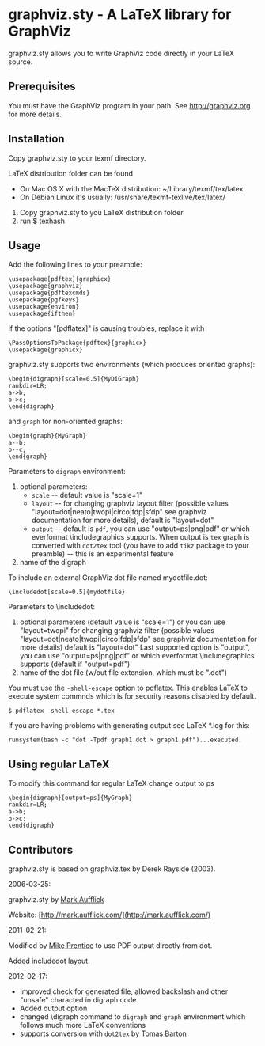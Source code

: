 graphviz.sty - A LaTeX library for GraphViz
===============================================

graphviz.sty allows you to write GraphViz code directly in your LaTeX source.

Prerequisites
-------------

You must have the GraphViz program in your path. See http://graphviz.org for more details.

Installation
------------

Copy graphviz.sty to your texmf directory.

LaTeX distribution folder can be found
  * On Mac OS X with the MacTeX distribution: ~/Library/texmf/tex/latex
  * On Debian Linux it's usually: /usr/share/texmf-texlive/tex/latex/

1. Copy graphviz.sty to you LaTeX distribution folder
2. run 
    $ texhash

Usage
-----
Add the following lines to your preamble:

    \usepackage[pdftex]{graphicx}
    \usepackage{graphviz}
    \usepackage{pdftexcmds}
    \usepackage{pgfkeys}
    \usepackage{environ}
    \usepackage{ifthen}

If the options "[pdflatex]" is causing troubles, replace it with 

    \PassOptionsToPackage{pdftex}{graphicx}
    \usepackage{graphicx}

graphviz.sty supports two environments (which produces oriented graphs):

    \begin{digraph}[scale=0.5]{MyDiGraph}
	rankdir=LR; 
	a->b; 
	b->c;
    \end{digraph}

and `graph` for non-oriented graphs:

    \begin{graph}{MyGraph}
	a--b; 
	b--c;
    \end{graph}

Parameters to `digraph` environment:

1. optional parameters: 
    * `scale` -- default value is "scale=1"
    * `layout` -- for changing graphviz layout filter  (possible values "layout=dot|neato|twopi|circo|fdp|sfdp" see graphviz documentation for more details), default is "layout=dot"
    * `output` -- default is `pdf`,  you can use "output=ps|png|pdf" or which everformat \includegraphics supports. When output is `tex` graph is converted with `dot2tex` tool (you have to add `tikz` package to your preamble) -- this is an experimental feature
2. name of the digraph

To include an external GraphViz dot file named mydotfile.dot:

    \includedot[scale=0.5]{mydotfile}

Parameters to \includedot:

1. optional parameters (default value is "scale=1") or you can use "layout=twopi"
for changing graphviz filter  (possible values "layout=dot|neato|twopi|circo|fdp|sfdp" see graphviz documentation for more details)
default is "layout=dot"
Last supported option is "output", you can use "output=ps|png|pdf" or which everformat \includegraphics supports (default if "output=pdf")
2. name of the dot file (w/out file extension, which must be ".dot")

You must use the `-shell-escape` option to pdflatex. This enables LaTeX to execute system commnds which is for security reasons disabled by default.

    $ pdflatex -shell-escape *.tex

If you are having problems with generating output see LaTeX *.log for this:

    runsystem(bash -c "dot -Tpdf graph1.dot > graph1.pdf")...executed.

Using regular LaTeX
-------------------

To modify this command for regular LaTeX change output to ps

    \begin{digraph}[output=ps]{MyGraph}
	rankdir=LR; 
	a->b; 
	b->c;
    \end{digraph}

   
Contributors
------------

graphviz.sty is based on graphviz.tex by Derek Rayside (2003).

2006-03-25:

graphviz.sty by [Mark Aufflick](mailto:mark@aufflick.com)

Website: [http://mark.aufflick.com/](http://mark.aufflick.com/)

2011-02-21:

Modified by [Mike Prentice](mailto:mjp44@buffalo.edu) to
use PDF output directly from dot.

Added includedot layout.

2012-02-17:

* Improved check for generated file, allowed backslash and other "unsafe" characted in digraph code
* Added output option
* changed \digraph command to `digraph` and `graph` environment which follows much more LaTeX conventions
* supports conversion with `dot2tex`
by [Tomas Barton](mailto:barton.tomas@gmail.com)
